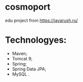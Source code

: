# cosmoport
edu project from https://javarush.ru/

# Technologyes:
  - Maven; 
  - Tomcat 9; 
  - Spring; 
  - Spring Data JPA; 
  - MySQL . 
